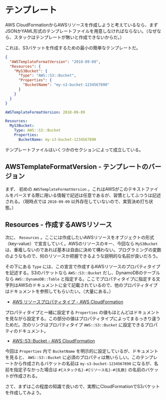 # テンプレート

AWS CloudFormationからAWSリソースを作成しようと考えているなら、まずJSONかYAML形式のテンプレートファイルを用意しなければならない。（なぜなら、スタックはテンプレートが無いと作成できないからだ。）

これは、S3バケットを作成するための最小の簡単なテンプレートだ。

```json
{
  "AWSTemplateFormatVersion": "2010-09-09",
  "Resources": {
    "MyS3Bucket": {
      "Type": "AWS::S3::Bucket",
      "Properties": {
        "BucketName": "my-s3-bucket-1234567890"
      }
    }
  }
}
```

```yaml
AWSTemplateFormatVersion: 2010-09-09

Resources:
  MyS3Bucket:
    Type: AWS::S3::Bucket
    Properties:
      BucketName: my-s3-bucket-1234567890
```

テンプレートファイルはいくつかのセクションによって成立している。

## AWSTemplateFormatVersion - テンプレートのバージョン

まず、 初めの `AWSTemplateFormatVersion` 。これはAWSがこのテキストファイルをパースする際に用いる情報で記述は任意であるが、習慣としてふつうは記述される。（現時点では `2010-09-09` 以外存在していないので、実質決め打ち状態。）

## Resources - 作成するAWSリソース

次に、 `Resources` 。ここには作成したいAWSリソースをオブジェクトの形式（key-value）で宣言していく。AWSのリソースのキー、今回なら `MyS3Bucket` は、重複しないのであれば基本は自由に決めて構わない。プログラミングの変数のようなもので、何のリソースか把握できるような説明的な名前が良いだろう。

その下にある `Type` には、この宣言で作成するAWSリソースのプロパティタイプを記述する。S3のバケットなら `AWS::S3::Bucket` だし、DynamoDBのテーブルなら `AWS::DynamoDB::Table` と指定する。ここでプロパティタイプに指定する文字列はAWSのドキュメントに全て記載されているので、他のプロパティタイプはドキュメントを参照してもらいたい。（大量にある。）

- [AWS リソースプロパティタイプ - AWS CloudFormation](https://docs.aws.amazon.com/ja_jp/AWSCloudFormation/latest/UserGuide/aws-template-resource-type-ref.html)

プロパティタイプと一緒に設定する `Properties` の値もほとんどはドキュメントを見ながら設定する。この部分の値はプロパティタイプによってまるっきり違うためだ。次のリンクはプロパティタイプ `AWS::S3::Bucket` に設定できるプロパティのドキュメント。

- [AWS::S3::Bucket - AWS CloudFormation](https://docs.aws.amazon.com/ja_jp/AWSCloudFormation/latest/UserGuide/aws-properties-s3-bucket.html)

今回は `Properties` 内で `BucketName` を明示的に設定しているが、ドキュメントを見ると、 `AWS::S3::Bucket` に必須のプロパティは無いらしい。このテンプレートから作成されるバケットの名前は `my-s3-bucket-1234567890` になるが、名前を指定子なかった場合は `#{スタック名}-#{リソース名}-#{乱数}` の名前のバケットが作成される。

さて、まずはこの程度の知識で良いので、実際にCloudFormationでS3バケットを作成してみよう。
